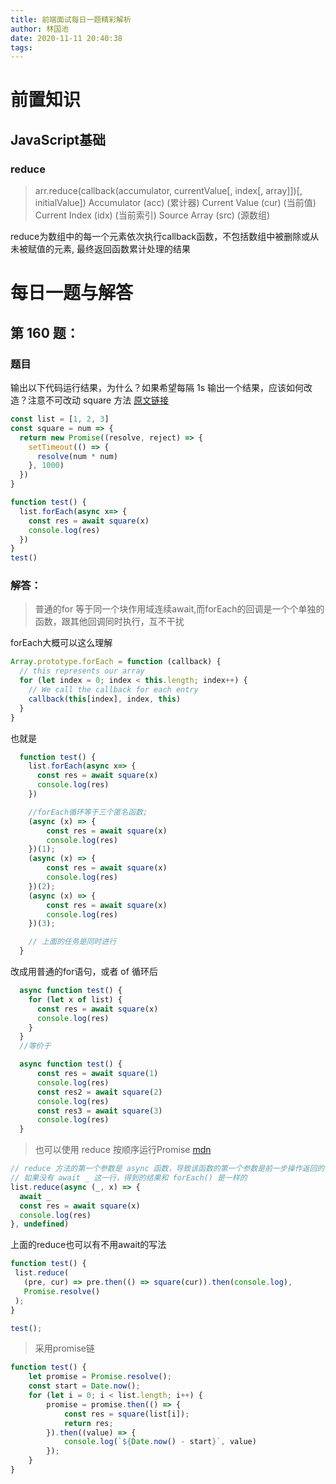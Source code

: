 ```yaml
---
title: 前端面试每日一题精彩解析
author: 林国池
date: 2020-11-11 20:40:38
tags:
---
```

# 前置知识
## JavaScript基础
### reduce
> arr.reduce(callback(accumulator, currentValue[, index[, array]])[, initialValue])
> Accumulator (acc) (累计器)
> Current Value (cur) (当前值)
> Current Index (idx) (当前索引)
> Source Array (src) (源数组)

reduce为数组中的每一个元素依次执行callback函数，不包括数组中被删除或从未被赋值的元素, 最终返回函数累计处理的结果

# 每日一题与解答
## 第 160 题：
### 题目
输出以下代码运行结果，为什么？如果希望每隔 1s 输出一个结果，应该如何改造？注意不可改动 square 方法
[原文链接](https://github.com/Advanced-Frontend/Daily-Interview-Question/issues/389)

```javascript
const list = [1, 2, 3]
const square = num => {
  return new Promise((resolve, reject) => {
    setTimeout(() => {
      resolve(num * num)
    }, 1000)
  })
}

function test() {
  list.forEach(async x=> {
    const res = await square(x)
    console.log(res)
  })
}
test()
```

### 解答：

> 普通的for 等于同一个块作用域连续await,而forEach的回调是一个个单独的函数，跟其他回调同时执行，互不干扰
>

forEach大概可以这么理解
```javascript
Array.prototype.forEach = function (callback) {
  // this represents our array
  for (let index = 0; index < this.length; index++) {
    // We call the callback for each entry
    callback(this[index], index, this)
  }
}
```
也就是
```javascript
  function test() {
    list.forEach(async x=> {
      const res = await square(x)
      console.log(res)
    })

    //forEach循环等于三个匿名函数;
    (async (x) => {
        const res = await square(x)
        console.log(res)
    })(1);
    (async (x) => {
        const res = await square(x)
        console.log(res)
    })(2);
    (async (x) => {
        const res = await square(x)
        console.log(res)
    })(3);

    // 上面的任务是同时进行
  }
```
改成用普通的for语句，或者 of 循环后
```javascript
  async function test() {
    for (let x of list) {
      const res = await square(x)
      console.log(res)
    }
  }
  //等价于

  async function test() {
      const res = await square(1)
      console.log(res)
      const res2 = await square(2)
      console.log(res)
      const res3 = await square(3)
      console.log(res)
  }
```

> 也可以使用 reduce 按顺序运行Promise
[mdn](https://developer.mozilla.org/zh-CN/docs/Web/JavaScript/Reference/Global_Objects/Array/Reduce)

```javascript
// reduce 方法的第一个参数是 async 函数，导致该函数的第一个参数是前一步操作返回的 Promise 对象，所以必须使用await等待它操作结束  
// 如果没有 await _ 这一行，得到的结果和 forEach() 是一样的
list.reduce(async (_, x) => {
  await _ 
  const res = await square(x)
  console.log(res)
}, undefined)
```
上面的reduce也可以有不用await的写法
```javascript
function test() {
 list.reduce(
   (pre, cur) => pre.then(() => square(cur)).then(console.log),
   Promise.resolve()
 );
}

test();
```

> 采用promise链
```javascript
function test() {
    let promise = Promise.resolve();
    const start = Date.now();
    for (let i = 0; i < list.length; i++) {
        promise = promise.then(() => {
            const res = square(list[i]);
            return res;
        }).then((value) => {
            console.log(`${Date.now() - start}`, value)
        });
    }
}
```
